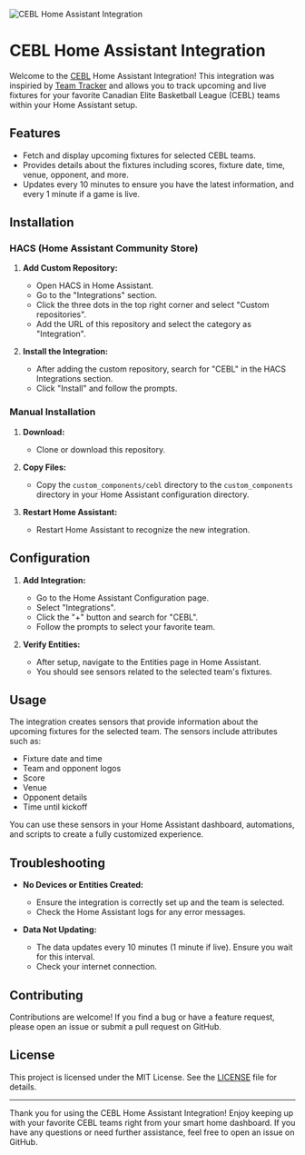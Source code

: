 ![CEBL Home Assistant Integration](https://upload.wikimedia.org/wikipedia/en/e/ee/Canadian_Elite_Basketball_League_logo.png)

# CEBL Home Assistant Integration

Welcome to the [CEBL](https://cebl.ca) Home Assistant Integration! This integration was inspiried by [Team Tracker](https://github.com/vasqued2/ha-teamtracker) and allows you to track upcoming and live fixtures for your favorite Canadian Elite Basketball League (CEBL) teams within your Home Assistant setup.

## Features

- Fetch and display upcoming fixtures for selected CEBL teams.
- Provides details about the fixtures including scores, fixture date, time, venue, opponent, and more.
- Updates every 10 minutes to ensure you have the latest information, and every 1 minute if a game is live.

## Installation

### HACS (Home Assistant Community Store)

1. **Add Custom Repository:**
   - Open HACS in Home Assistant.
   - Go to the "Integrations" section.
   - Click the three dots in the top right corner and select "Custom repositories".
   - Add the URL of this repository and select the category as "Integration".

2. **Install the Integration:**
   - After adding the custom repository, search for "CEBL" in the HACS Integrations section.
   - Click "Install" and follow the prompts.

### Manual Installation

1. **Download:**
   - Clone or download this repository.

2. **Copy Files:**
   - Copy the `custom_components/cebl` directory to the `custom_components` directory in your Home Assistant configuration directory.

3. **Restart Home Assistant:**
   - Restart Home Assistant to recognize the new integration.

## Configuration

1. **Add Integration:**
   - Go to the Home Assistant Configuration page.
   - Select "Integrations".
   - Click the "+" button and search for "CEBL".
   - Follow the prompts to select your favorite team.

2. **Verify Entities:**
   - After setup, navigate to the Entities page in Home Assistant.
   - You should see sensors related to the selected team's fixtures.

## Usage

The integration creates sensors that provide information about the upcoming fixtures for the selected team. The sensors include attributes such as:
- Fixture date and time
- Team and opponent logos
- Score
- Venue
- Opponent details
- Time until kickoff

You can use these sensors in your Home Assistant dashboard, automations, and scripts to create a fully customized experience.

## Troubleshooting

- **No Devices or Entities Created:**
  - Ensure the integration is correctly set up and the team is selected.
  - Check the Home Assistant logs for any error messages.

- **Data Not Updating:**
  - The data updates every 10 minutes (1 minute if live). Ensure you wait for this interval.
  - Check your internet connection.

## Contributing

Contributions are welcome! If you find a bug or have a feature request, please open an issue or submit a pull request on GitHub.

## License

This project is licensed under the MIT License. See the [LICENSE](LICENSE) file for details.

---

Thank you for using the CEBL Home Assistant Integration! Enjoy keeping up with your favorite CEBL teams right from your smart home dashboard. If you have any questions or need further assistance, feel free to open an issue on GitHub.
